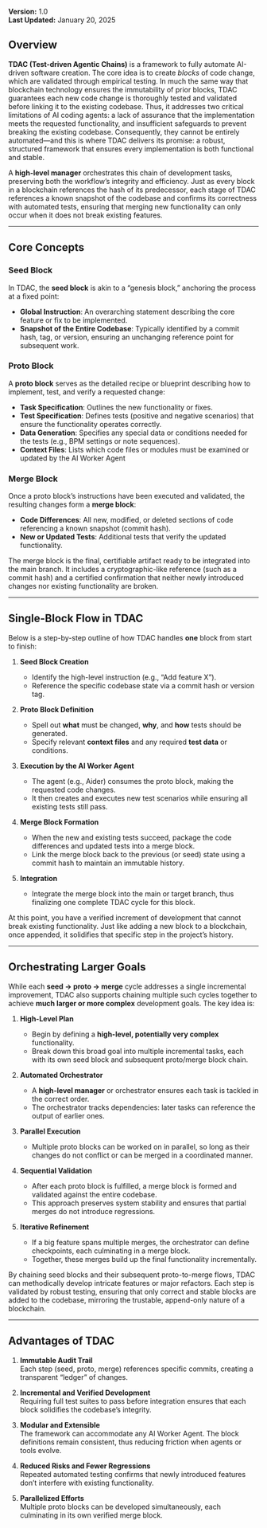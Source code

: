 **Version:** 1.0\
**Last Updated:** January 20, 2025

## Overview

**TDAC (Test-driven Agentic Chains)** is a framework to fully automate AI-driven software creation. The core idea is to create *blocks* of code change, which are validated through empirical testing. In much the same way that blockchain technology ensures the immutability of prior blocks, TDAC guarantees each new code change is thoroughly tested and validated before linking it to the existing codebase. Thus, it addresses two critical limitations of AI coding agents: a lack of assurance that the implementation meets the requested functionality, and insufficient safeguards to prevent breaking the existing codebase. Consequently, they cannot be entirely automated—and this is where TDAC delivers its promise: a robust, structured framework that ensures every implementation is both functional and stable.

A **high-level manager** orchestrates this chain of development tasks, preserving both the workflow’s integrity and efficiency. Just as every block in a blockchain references the hash of its predecessor, each stage of TDAC references a known snapshot of the codebase and confirms its correctness with automated tests, ensuring that merging new functionality can only occur when it does not break existing features.

---

## Core Concepts

### Seed Block

In TDAC, the **seed block** is akin to a “genesis block,” anchoring the process at a fixed point:

- **Global Instruction**: An overarching statement describing the core feature or fix to be implemented.
- **Snapshot of the Entire Codebase**: Typically identified by a commit hash, tag, or version, ensuring an unchanging reference point for subsequent work.

### Proto Block

A **proto block** serves as the detailed recipe or blueprint describing how to implement, test, and verify a requested change:

- **Task Specification**: Outlines the new functionality or fixes.
- **Test Specification**: Defines tests (positive and negative scenarios) that ensure the functionality operates correctly.
- **Data Generation**: Specifies any special data or conditions needed for the tests (e.g., BPM settings or note sequences).
- **Context Files**: Lists which code files or modules must be examined or updated by the AI Worker Agent&#x20;

### Merge Block

Once a proto block’s instructions have been executed and validated, the resulting changes form a **merge block**:

- **Code Differences**: All new, modified, or deleted sections of code referencing a known snapshot (commit hash).
- **New or Updated Tests**: Additional tests that verify the updated functionality.

The merge block is the final, certifiable artifact ready to be integrated into the main branch. It includes a cryptographic-like reference (such as a commit hash) and a certified confirmation that neither newly introduced changes nor existing functionality are broken.

---

## Single-Block Flow in TDAC

Below is a step-by-step outline of how TDAC handles **one** block from start to finish:

1. **Seed Block Creation**  
   - Identify the high-level instruction (e.g., “Add feature X”).  
   - Reference the specific codebase state via a commit hash or version tag.

2. **Proto Block Definition**  
   - Spell out **what** must be changed, **why**, and **how** tests should be generated.  
   - Specify relevant **context files** and any required **test data** or conditions.

3. **Execution by the AI Worker Agent**  
   - The agent (e.g., Aider) consumes the proto block, making the requested code changes.  
   - It then creates and executes new test scenarios while ensuring all existing tests still pass.

4. **Merge Block Formation**  
   - When the new and existing tests succeed, package the code differences and updated tests into a merge block.  
   - Link the merge block back to the previous (or seed) state using a commit hash to maintain an immutable history.

5. **Integration**  
   - Integrate the merge block into the main or target branch, thus finalizing one complete TDAC cycle for this block.

At this point, you have a verified increment of development that cannot break existing functionality. Just like adding a new block to a blockchain, once appended, it solidifies that specific step in the project’s history.

---

## Orchestrating Larger Goals

While each **seed → proto → merge** cycle addresses a single incremental improvement, TDAC also supports chaining multiple such cycles together to achieve **much larger or more complex** development goals. The key idea is:

1. **High-Level Plan**  
   - Begin by defining a **high-level, potentially very complex** functionality.  
   - Break down this broad goal into multiple incremental tasks, each with its own seed block and subsequent proto/merge block chain.

2. **Automated Orchestrator**  
   - A **high-level manager** or orchestrator ensures each task is tackled in the correct order.  
   - The orchestrator tracks dependencies: later tasks can reference the output of earlier ones.

3. **Parallel Execution**  
   - Multiple proto blocks can be worked on in parallel, so long as their changes do not conflict or can be merged in a coordinated manner.

4. **Sequential Validation**  
   - After each proto block is fulfilled, a merge block is formed and validated against the entire codebase.  
   - This approach preserves system stability and ensures that partial merges do not introduce regressions.

5. **Iterative Refinement**  
   - If a big feature spans multiple merges, the orchestrator can define checkpoints, each culminating in a merge block.  
   - Together, these merges build up the final functionality incrementally.

By chaining seed blocks and their subsequent proto-to-merge flows, TDAC can methodically develop intricate features or major refactors. Each step is validated by robust testing, ensuring that only correct and stable blocks are added to the codebase, mirroring the trustable, append-only nature of a blockchain.

---

## Advantages of TDAC

1. **Immutable Audit Trail**\
   Each step (seed, proto, merge) references specific commits, creating a transparent “ledger” of changes.

2. **Incremental and Verified Development**\
   Requiring full test suites to pass before integration ensures that each block solidifies the codebase’s integrity.

3. **Modular and Extensible**\
   The framework can accommodate any AI Worker Agent. The block definitions remain consistent, thus reducing friction when agents or tools evolve.

4. **Reduced Risks and Fewer Regressions**\
   Repeated automated testing confirms that newly introduced features don’t interfere with existing functionality.

5. **Parallelized Efforts**\
   Multiple proto blocks can be developed simultaneously, each culminating in its own verified merge block.

